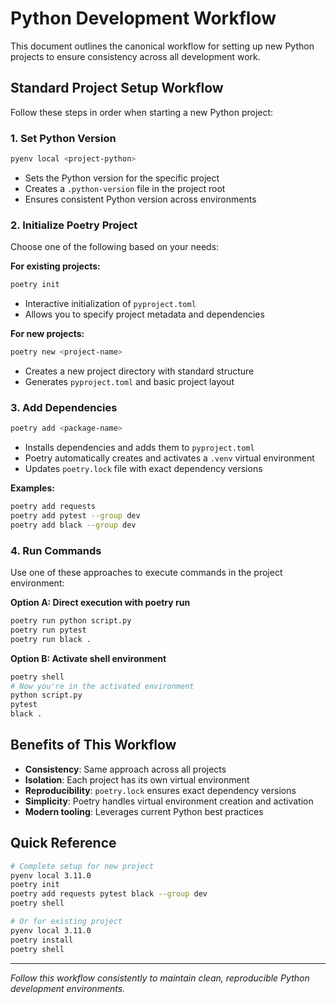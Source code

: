 # Python Development Workflow

This document outlines the canonical workflow for setting up new Python projects to ensure consistency across all development work.

## Standard Project Setup Workflow

Follow these steps in order when starting a new Python project:

### 1. Set Python Version
```bash
pyenv local <project-python>
```
- Sets the Python version for the specific project
- Creates a `.python-version` file in the project root
- Ensures consistent Python version across environments

### 2. Initialize Poetry Project
Choose one of the following based on your needs:

**For existing projects:**
```bash
poetry init
```
- Interactive initialization of `pyproject.toml`
- Allows you to specify project metadata and dependencies

**For new projects:**
```bash
poetry new <project-name>
```
- Creates a new project directory with standard structure
- Generates `pyproject.toml` and basic project layout

### 3. Add Dependencies
```bash
poetry add <package-name>
```
- Installs dependencies and adds them to `pyproject.toml`
- Poetry automatically creates and activates a `.venv` virtual environment
- Updates `poetry.lock` file with exact dependency versions

**Examples:**
```bash
poetry add requests
poetry add pytest --group dev
poetry add black --group dev
```

### 4. Run Commands
Use one of these approaches to execute commands in the project environment:

**Option A: Direct execution with poetry run**
```bash
poetry run python script.py
poetry run pytest
poetry run black .
```

**Option B: Activate shell environment**
```bash
poetry shell
# Now you're in the activated environment
python script.py
pytest
black .
```

## Benefits of This Workflow

- **Consistency**: Same approach across all projects
- **Isolation**: Each project has its own virtual environment
- **Reproducibility**: `poetry.lock` ensures exact dependency versions
- **Simplicity**: Poetry handles virtual environment creation and activation
- **Modern tooling**: Leverages current Python best practices

## Quick Reference

```bash
# Complete setup for new project
pyenv local 3.11.0
poetry init
poetry add requests pytest black --group dev
poetry shell

# Or for existing project
pyenv local 3.11.0
poetry install
poetry shell
```

---

*Follow this workflow consistently to maintain clean, reproducible Python development environments.*
